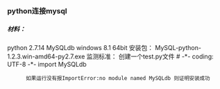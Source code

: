 <h3>python连接mysql</h3>
<h5>材料：</h5>
          python 2.7.14
          MySQLdb
          windows 8.1 64bit
    安装包：      
          MySQL-python-1.2.3.win-amd64-py2.7.exe
    监测标准：
          创建一个test.py文件
          # -*- coding: UTF-8 -*-
          import MySQLdb

          如果运行没有报ImportError:no module named MySQLdb 则证明安装成功
